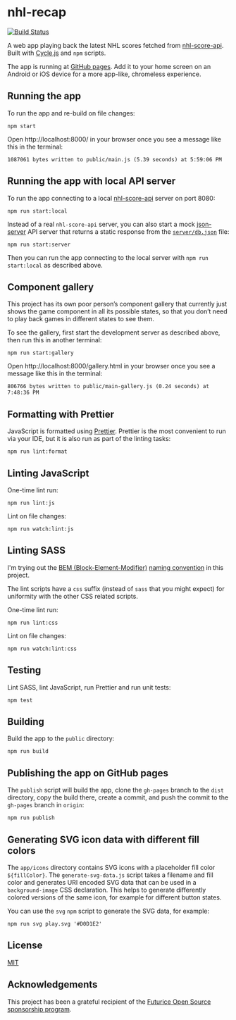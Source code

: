 # nhl-recap

[![Build Status](https://travis-ci.org/peruukki/nhl-recap.svg?branch=master)](https://travis-ci.org/peruukki/nhl-recap)

A web app playing back the latest NHL scores fetched from [nhl-score-api](https://github.com/peruukki/nhl-score-api).
Built with [Cycle.js](https://cycle.js.org/) and `npm` scripts.

The app is running at [GitHub pages](https://peruukki.github.io/nhl-recap/). Add it to your home screen on an Android
or iOS device for a more app-like, chromeless experience.

## Running the app

To run the app and re-build on file changes:

```
npm start
```

Open http://localhost:8000/ in your browser once you see a message like this in the terminal:

```
1087061 bytes written to public/main.js (5.39 seconds) at 5:59:06 PM
```

## Running the app with local API server

To run the app connecting to a local [nhl-score-api](https://github.com/peruukki/nhl-score-api) server on port 8080:

```
npm run start:local
```

Instead of a real `nhl-score-api` server, you can also start a mock [json-server](https://github.com/typicode/json-server)
API server that returns a static response from the [`server/db.json`](server/db.json) file:

```
npm run start:server
```

Then you can run the app connecting to the local server with `npm run start:local` as described above.

## Component gallery

This project has its own poor person’s component gallery that currently just shows the game component in all
its possible states, so that you don’t need to play back games in different states to see them.

To see the gallery, first start the development server as described above, then run this in another terminal:

```
npm run start:gallery
```

Open http://localhost:8000/gallery.html in your browser once you see a message like this in the terminal:

```
806766 bytes written to public/main-gallery.js (0.24 seconds) at 7:48:36 PM
```

## Formatting with Prettier

JavaScript is formatted using [Prettier](https://prettier.io/). Prettier is the most convenient to run via your IDE,
but it is also run as part of the linting tasks:

```
npm run lint:format
```

## Linting JavaScript

One-time lint run:

```
npm run lint:js
```

Lint on file changes:

```
npm run watch:lint:js
```

## Linting SASS

I'm trying out the [BEM (Block-Element-Modifier)](http://getbem.com/introduction/) [naming convention](http://getbem.com/naming/)
in this project.

The lint scripts have a `css` suffix (instead of `sass` that you might expect) for uniformity with the other CSS related scripts.

One-time lint run:

```
npm run lint:css
```

Lint on file changes:

```
npm run watch:lint:css
```

## Testing

Lint SASS, lint JavaScript, run Prettier and run unit tests:

```
npm test
```

## Building

Build the app to the `public` directory:

```
npm run build
```

## Publishing the app on GitHub pages

The `publish` script will build the app, clone the `gh-pages` branch to the `dist` directory, copy the build there,
create a commit, and push the commit to the `gh-pages` branch in `origin`:

```
npm run publish
```

## Generating SVG icon data with different fill colors

The `app/icons` directory contains SVG icons with a placeholder fill color `${fillColor}`. The `generate-svg-data.js`
script takes a filename and fill color and generates URI encoded SVG data that can be used in a `background-image` CSS
declaration. This helps to generate differently colored versions of the same icon, for example for different button
states.

You can use the `svg` `npm` script to generate the SVG data, for example:

```
npm run svg play.svg '#D0D1E2'
```

## License

[MIT](LICENSE)

## Acknowledgements

This project has been a grateful recipient of the
[Futurice Open Source sponsorship program](https://www.futurice.com/blog/sponsoring-free-time-open-source-activities/?utm_source=github&utm_medium=spice).
